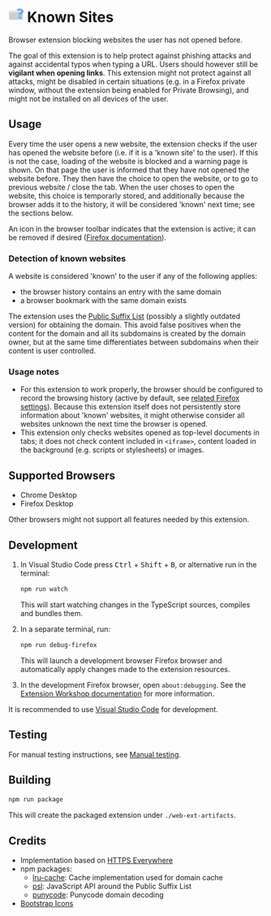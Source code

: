 # <img src="extension/icon.svg" alt="Logo" width="30"> Known Sites

Browser extension blocking websites the user has not opened before.

The goal of this extension is to help protect against phishing attacks and against accidental typos when typing a URL.
Users should however still be **vigilant when opening links**. This extension might not protect against all attacks,
might be disabled in certain situations (e.g. in a Firefox private window, without the extension being enabled for
Private Browsing), and might not be installed on all devices of the user.

## Usage

Every time the user opens a new website, the extension checks if the user has opened the website before (i.e. if it is a 'known site' to
the user). If this is not the case, loading of the website is blocked and a warning page is shown. On that page the user is informed that
they have not opened the website before. They then have the choice to open the website, or to go to previous website / close the tab.
When the user choses to open the website, this choice is temporarly stored, and additionally because the browser adds it to the history,
it will be considered 'known' next time; see the sections below.

An icon in the browser toolbar indicates that the extension is active; it can be removed if desired ([Firefox documentation](https://support.mozilla.org/en-US/kb/customize-firefox-controls-buttons-and-toolbars)).

### Detection of known websites

A website is considered 'known' to the user if any of the following applies:

- the browser history contains an entry with the same domain
- a browser bookmark with the same domain exists

The extension uses the [Public Suffix List](https://publicsuffix.org/) (possibly a slightly outdated version) for obtaining the domain.
This avoid false positives when the content for the domain and all its subdomains is created by the domain owner, but at the same
time differentiates between subdomains when their content is user controlled.

### Usage notes

- For this extension to work properly, the browser should be configured to record the browsing history (active by default, see
  [related Firefox settings](https://support.mozilla.org/en-US/kb/delete-browsing-search-download-history-firefox#w_how-do-i-make-firefox-clear-my-history-automatically)).
  Because this extension itself does not persistently store information about 'known' websites, it might otherwise consider all
  websites unknown the next time the browser is opened.
- This extension only checks websites opened as top-level documents in tabs; it does not check content included in `<iframe>`,
  content loaded in the background (e.g. scripts or stylesheets) or images.

## Supported Browsers

- Chrome Desktop
- Firefox Desktop

Other browsers might not support all features needed by this extension.

## Development

1. In Visual Studio Code press <kbd>Ctrl</kbd> + <kbd>Shift</kbd> + <kbd>B</kbd>, or alternative run in the terminal:

   ```bash
   npm run watch
   ```

   This will start watching changes in the TypeScript sources, compiles and bundles them.

2. In a separate terminal, run:

   ```bash
   npm run debug-firefox
   ```

   This will launch a development browser Firefox browser and automatically apply changes made to the extension resources.

3. In the development Firefox browser, open `about:debugging`. See the [Extension Workshop documentation](https://extensionworkshop.com/documentation/develop/debugging/)
   for more information.

It is recommended to use [Visual Studio Code](https://code.visualstudio.com/) for development.

## Testing

For manual testing instructions, see [Manual testing](Manual%20testing.md).

## Building

```bash
npm run package
```

This will create the packaged extension under `./web-ext-artifacts`.

## Credits

- Implementation based on [HTTPS Everywhere](https://github.com/EFForg/https-everywhere)
- npm packages:
  - [lru-cache](https://www.npmjs.com/package/lru-cache): Cache implementation used for domain cache
  - [psl](https://www.npmjs.com/package/psl): JavaScript API around the Public Suffix List
  - [punycode](https://www.npmjs.com/package/punycode): Punycode domain decoding
- [Bootstrap Icons](https://icons.getbootstrap.com/)

